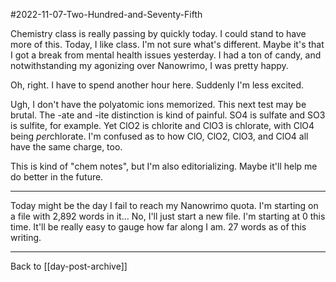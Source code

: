 #2022-11-07-Two-Hundred-and-Seventy-Fifth

Chemistry class is really passing by quickly today.  I could stand to have more of this.  Today, I like class.  I'm not sure what's different.  Maybe it's that I got a break from mental health issues yesterday.  I had a ton of candy, and notwithstanding my agonizing over Nanowrimo, I was pretty happy.

Oh, right.  I have to spend another hour here.  Suddenly I'm less excited.

Ugh, I don't have the polyatomic ions memorized.  This next test may be brutal.  The -ate and -ite distinction is kind of painful.  SO4 is sulfate and SO3 is sulfite, for example.  Yet ClO2 is chlorite and ClO3 is chlorate, with ClO4 being *per*chlorate.  I'm confused as to how ClO, ClO2, ClO3, and ClO4 all have the same charge, too.

This is kind of "chem notes", but I'm also editorializing.  Maybe it'll help me do better in the future.

---
Today might be the day I fail to reach my Nanowrimo quota.  I'm starting on a file with 2,892 words in it...  No, I'll just start a new file.  I'm starting at 0 this time.  It'll be really easy to gauge how far along I am.  27 words as of this writing.

---
Back to [[day-post-archive]]